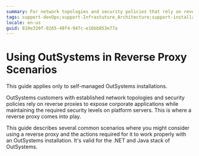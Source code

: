 ```yaml
---
summary: For network topologies and security policies that rely on reverse proxies, use this guide to configure your OutSystems installation according to each scenario.
tags: support-devOps;support-Infrastuture_Architecture;support-installation;support-Installation_Configuration;support-maintenance;support-Security
locale: en-us
guid: 810e320f-8265-49f4-947c-e16bb853e77a
---
```

# Using OutSystems in Reverse Proxy Scenarios

<div class="info" markdown="1">

This guide applies only to self-managed OutSystems installations.

</div>

OutSystems customers with established network topologies and security policies rely on reverse proxies to expose corporate applications while maintaining the required security levels on platform servers. This is where a reverse proxy comes into play.

This guide describes several common scenarios where you might consider using a reverse proxy and the actions required for it to work properly with an OutSystems installation. It's valid for the .NET and Java stack of OutSystems.
